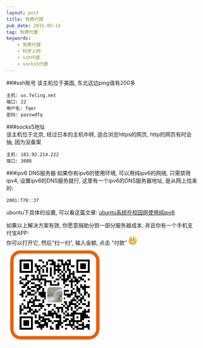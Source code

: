 ```yaml
---
layout: post
title: 免费代理
pub_date: 2015-05-14
tag: 免费代理
keywords:
    - 免费代理
    - 科学上网
    - ssh代理
    - socks5代理
---
```



###ssh账号
该主机位于美国, 东北这边ping值有200多    

```
主机: us.feling.net
端口: 22
用户名: fqer
密码: passwdfq
```

###socks5地址    
该主机位于北京, 经过日本的主机中转, 适合浏览https的网页, http的网页有时会抽, 因为没备案    

```
主机: 182.92.214.222
端口: 3088
```

###ipv6 DNS服务器
如果你有ipv6的使用环境, 可以用纯ipv6的网络, 只需禁用ipv4, 设置ipv6的DNS服务就行, 这里有一个ipv6的DNS服务器地址, 是从网上找来的:    

```
2001:778::37
```

ubuntu下具体的设置, 可以看这篇文章: [ubuntu系统在校园网使用纯ipv6](/2015/05/15/use-pure-ipv6-in-university.html)    

    
    
如果以上解决方案有效, 你愿意捐助分担一部分服务器成本, 并且你有一个手机支付宝APP:     
你可以打开它, 然后"扫一扫", 输入金额, 点击 "付款" ![](/images/love-money.gif)      
![](/images/donate-alipay-small.png)

